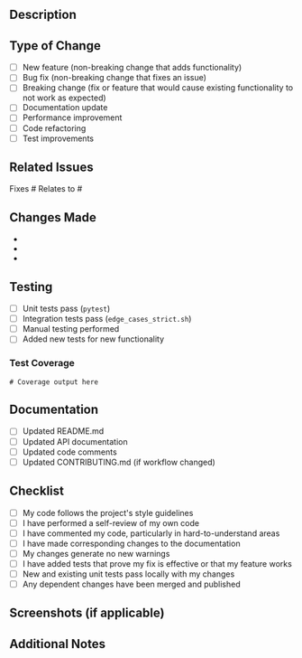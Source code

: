 ## Description

<!-- Provide a brief description of the changes in this PR -->

## Type of Change

<!-- Mark the relevant option with an 'x' -->

- [ ] New feature (non-breaking change that adds functionality)
- [ ] Bug fix (non-breaking change that fixes an issue)
- [ ] Breaking change (fix or feature that would cause existing functionality to not work as expected)
- [ ] Documentation update
- [ ] Performance improvement
- [ ] Code refactoring
- [ ] Test improvements

## Related Issues

<!-- Link to related issues using #issue_number -->

Fixes #
Relates to #

## Changes Made

<!-- List the main changes made in this PR -->

-
-
-

## Testing

<!-- Describe the tests you ran to verify your changes -->

- [ ] Unit tests pass (`pytest`)
- [ ] Integration tests pass (`edge_cases_strict.sh`)
- [ ] Manual testing performed
- [ ] Added new tests for new functionality

### Test Coverage

<!-- Paste test coverage output or screenshot -->

```
# Coverage output here
```

## Documentation

- [ ] Updated README.md
- [ ] Updated API documentation
- [ ] Updated code comments
- [ ] Updated CONTRIBUTING.md (if workflow changed)

## Checklist

- [ ] My code follows the project's style guidelines
- [ ] I have performed a self-review of my own code
- [ ] I have commented my code, particularly in hard-to-understand areas
- [ ] I have made corresponding changes to the documentation
- [ ] My changes generate no new warnings
- [ ] I have added tests that prove my fix is effective or that my feature works
- [ ] New and existing unit tests pass locally with my changes
- [ ] Any dependent changes have been merged and published

## Screenshots (if applicable)

<!-- Add screenshots to help explain your changes -->

## Additional Notes

<!-- Add any additional notes, considerations, or context for reviewers -->
